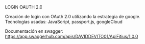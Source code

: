 LOGIN OAUTH 2.0

Creación de login con OAuth 2.0 utilizando la estrategia de google. 
Tecnologías usadas: JavaScript, passport.js, googleCloud

Documentación en swagger: https://app.swaggerhub.com/apis/DAVIDDEVITO01/ApiFitius/1.0.0
